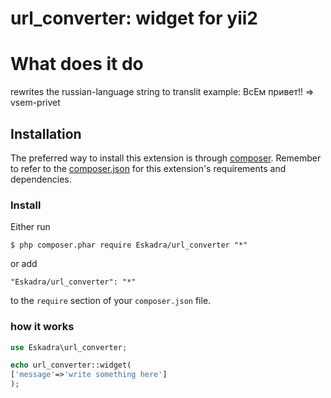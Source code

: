 # url_converter: widget for yii2 

# What does it do
rewrites the russian-language string to translit
example: ВсЕм привет!! => vsem-privet

## Installation
The preferred way to install this extension is through [composer](http://getcomposer.org/download/). Remember to refer to the [composer.json](https://github.com/kartik-v/yii2-widgets/blob/master/composer.json) for 
this extension's requirements and dependencies. 

### Install

Either run

```
$ php composer.phar require Eskadra/url_converter "*"
```

or add

```
"Eskadra/url_converter": "*"
```

to the ```require``` section of your `composer.json` file.

### how it works
```php
use Eskadra\url_converter;

echo url_converter::widget(
['message'=>'write something here']
);
```
